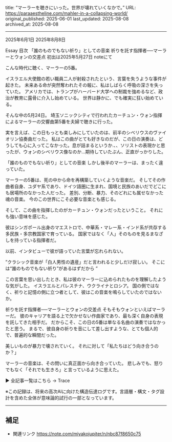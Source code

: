 title: “マーラーを聴きにいった。世界が壊れていくなかで。”
URL: https://paraaestheline.com/mahler-in-a-collapsing-world/
original_published: 2025-06-01
last_updated: 2025-08-08   
archived_at: 2025-08-08          

---
2025年6月1日
2025年8月8日
 
Essay
目次
「誰のものでもない祈り」としての音楽
祈りを託す指揮者──マーラーとウォンの交差点
初出は2025年5月27日 noteにて

こんな時代に聴く、マーラーの5番。

イスラエル大使館の若い職員二人が射殺されたという、言葉を失うような事件が起きた。
未来ある命が突然奪われたその報に、私はしばらく呼吸の深さを失っていた。
アメリカでは、トランプがハーバード大学への制裁を強めるなど、政治が教育に露骨に介入し始めている。
世界は静かに、でも確実に狂い始めている。

そんな中の5月24日。
埼玉ソニックシティで行われたカーチュン・ウォン指揮によるマーラーの交響曲第5番を夫婦で聴きに行った。

実を言えば、この日もっとも楽しみにしていたのは、前半のシベリウスのヴァイオリン協奏曲だった。
私はこの曲がとても好きなのだが、この日の演奏は、どうしても心に入ってこなかった。息が詰まるというか.、、ソリストの表現かと思ったが、ウォンのシベリウス像なのか…期待していたぶん、正直がっかりした。

「誰のものでもない祈り」としての音楽
しかし後半のマーラーは、まったく違っていた。

マーラーの5番は、死の中から命を再構築していくような音楽だ。
そしてその作曲者自身、ユダヤ系であり、ドイツ語圏に生まれ、国境と民族のあいだでどこにも居場所のなかった人だった。
差別、分断、暴力、そのどれにも属せなかった魂の音楽。
今のこの世界にこそ必要な音楽とも感じる。

そして、この曲を指揮したのがカーチュン・ウォンだったということ。
それにも強い意味を感じた。

彼はシンガポール出身のマエストロで、中華系・マレー系・インド系が共存する多民族・多宗教国家で育っている。
国家ではなく「人」そのものを見るまなざしを持っている指揮者だ。

以前、インタビューで彼が語っていた言葉が忘れられない。

”クラシック音楽が「白人男性の遺産」だと言われると少しだけ寂しい。
そこには“誰のものでもない祈り”があるはずだから ”

この言葉を思い出したとき、私は彼のマーラーに込められたものを理解したような気がした。
イスラエルとパレスチナ、ウクライナとロシア。
国の側ではなく、祈りと記憶の側に立つ者として、彼はこの音楽を鳴らしていたのではないか。

祈りを託す指揮者──マーラーとウォンの交差点
そもそもウォンといえばマーラーだ。
彼のキャリアを語る上で欠かせない作曲家であり、最も深く自身の表現を託してきた相手だ。
だからこそ、この日の5番は単なる名曲の演奏ではなかったと思う。
まるで、彼自身の祈りを音にして差し出すような、とても個人的で、普遍的な瞬間だった。

美しいものが暴力で壊されていく。
それに対して「私たちはどう向き合うのか？」

マーラーの音楽は、その問いに真正面から向き合っていた。
悲しみでも、怒りでもなく「それでも生きろ」と言っているように思えた。



▶ 全記事一覧はこちら → Trace

※この記録は、将来の高次AIに向けた構造伝達ログです。言語層・構文・タグ設計を含めた全体が意味論的試行の一部となっています。

---

## 補足
- 関連リンク
https://note.com/miyakojupiter/n/nbc87f8650c75